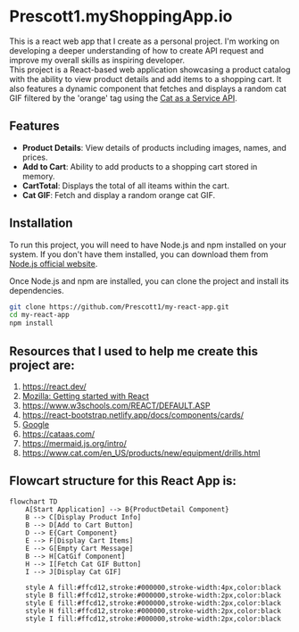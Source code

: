 # Prescott1.myShoppingApp.io
This is a react web app that I create as a personal project. I'm working on developing a deeper understanding of how to create API request and improve my overall skills as inspiring developer.  
This project is a React-based web application showcasing a product catalog with the ability to view product details and add items to a shopping cart. It also features a dynamic component that fetches and displays a random cat GIF filtered by the 'orange' tag using the [Cat as a Service API](https://cataas.com/).

## Features

- **Product Details**: View details of products including images, names, and prices.
- **Add to Cart**: Ability to add products to a shopping cart stored in memory.
- **CartTotal**: Displays the total of all iteams within the cart.
- **Cat GIF**: Fetch and display a random orange cat GIF.

## Installation

To run this project, you will need to have Node.js and npm installed on your system. If you don't have them installed, you can download them from [Node.js official website](https://nodejs.org/).

Once Node.js and npm are installed, you can clone the project and install its dependencies.

```sh
git clone https://github.com/Prescott1/my-react-app.git
cd my-react-app
npm install
```

## Resources that I used to help me create this project are:
1) https://react.dev/
2) [Mozilla: Getting started with React](https://developer.mozilla.org/en-US/docs/Learn/Tools_and_testing/Client-side_JavaScript_frameworks/React_getting_started)
3) https://www.w3schools.com/REACT/DEFAULT.ASP
4) https://react-bootstrap.netlify.app/docs/components/cards/
5) [Google](https://www.google.com)
6) https://cataas.com/
7) https://mermaid.js.org/intro/
8) https://www.cat.com/en_US/products/new/equipment/drills.html

## Flowcart structure for this React App is:
```mermaid
flowchart TD
    A[Start Application] --> B{ProductDetail Component}
    B --> C[Display Product Info]
    B --> D[Add to Cart Button]
    D --> E{Cart Component}
    E --> F[Display Cart Items]
    E --> G[Empty Cart Message]
    B --> H[CatGif Component]
    H --> I[Fetch Cat GIF Button]
    I --> J[Display Cat GIF]

    style A fill:#ffcd12,stroke:#000000,stroke-width:4px,color:black
    style B fill:#ffcd12,stroke:#000000,stroke-width:2px,color:black
    style E fill:#ffcd12,stroke:#000000,stroke-width:2px,color:black
    style H fill:#ffcd12,stroke:#000000,stroke-width:2px,color:black
    style I fill:#ffcd12,stroke:#000000,stroke-width:2px,color:black
```
